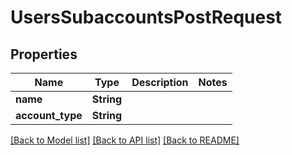 # UsersSubaccountsPostRequest

## Properties

Name | Type | Description | Notes
------------ | ------------- | ------------- | -------------
**name** | **String** |  | 
**account_type** | **String** |  | 

[[Back to Model list]](../README.md#documentation-for-models) [[Back to API list]](../README.md#documentation-for-api-endpoints) [[Back to README]](../README.md)


